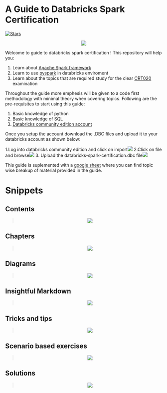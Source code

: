 # A Guide to Databricks Spark Certification

[![Stars](https://github.com/vigneshprakash1997/Databricks_Certification?style=social)](https://github.com/vigneshprakash1997/Databricks_Certification) 
<p align="center">
  <img src="https://github.com/vigneshprakash1997/Databricks_Certification/blob/63160cce2ee4350fa92f257b437ede84d64e358c/assets/db-logo.png">
</p>

Welcome to guide to databricks spark certification ! This repository will help you:
1. Learn about [Apache Spark framework](https://spark.apache.org/)
2. Learn to use [pyspark](https://spark.apache.org/docs/latest/api/python/index.html) in databricks enviroment 
3. Learn about the topics that are required study for the clear [CRT020](https://academy.databricks.com/category/certifications) examination

Throughout the guide more emphesis will be given to a code first methodology with minimal theory when covering topics. Following are the pre-requisites to start using this guide:

1. Basic knowledge of python
2. Basic knowledge of SQL
2. [Databricks community edition account](https://community.cloud.databricks.com/)

Once you setup the account download the .DBC files and upload it to your databricks account as shown below:

1.Log into databricks community edition and click on import![](https://github.com/vigneshprakash1997/Databricks_Certification/blob/63160cce2ee4350fa92f257b437ede84d64e358c/assets/step1.png)
2.Click on file and browse![](https://github.com/vigneshprakash1997/Databricks_Certification/blob/63160cce2ee4350fa92f257b437ede84d64e358c/assets/step2.png)
3. Upload the databricks-spark-certification.dbc file![](https://github.com/vigneshprakash1997/Databricks_Certification/blob/63160cce2ee4350fa92f257b437ede84d64e358c/assets/step3.png)

This guide is suplemented with a [google sheet](https://docs.google.com/spreadsheets/d/1CsE_AVS2OT1QyvMOZwjZVV2Q75sC7sA8uF1Drx72lsg/edit?usp=sharing) where you can find topic wise breakup of material provided in the guide.

# Snippets

## Contents

><p align="center">
>  <img src="https://github.com/vigneshprakash1997/Databricks_Certification/blob/63160cce2ee4350fa92f257b437ede84d64e358c/assets/contents.jpg">
></p>

## Chapters

><p align="center">
>  <img src="https://github.com/vigneshprakash1997/Databricks_Certification/blob/63160cce2ee4350fa92f257b437ede84d64e358c/assets/chapter1_preview.jpg">
></p>

## Diagrams

><p align="center">
>  <img src="https://github.com/vigneshprakash1997/Databricks_Certification/blob/63160cce2ee4350fa92f257b437ede84d64e358c/assets/diagrams.jpg">
></p>

## Insightful Markdown

><p align="center">
>  <img src="https://github.com/vigneshprakash1997/Databricks_Certification/blob/63160cce2ee4350fa92f257b437ede84d64e358c/assets/insightful_markdown.JPG">
></p>

## Tricks and tips

><p align="center">
>  <img src="https://github.com/vigneshprakash1997/Databricks_Certification/blob/63160cce2ee4350fa92f257b437ede84d64e358c/assets/experience.jpg">
></p>

## Scenario based exercises

><p align="center">
>  <img src="https://github.com/vigneshprakash1997/Databricks_Certification/blob/63160cce2ee4350fa92f257b437ede84d64e358c/assets/scenario_based_excercise.JPG">
></p>

## Solutions

><p align="center">
>  <img src="https://github.com/vigneshprakash1997/Databricks_Certification/blob/63160cce2ee4350fa92f257b437ede84d64e358c/assets/solutions.JPG">
></p>

